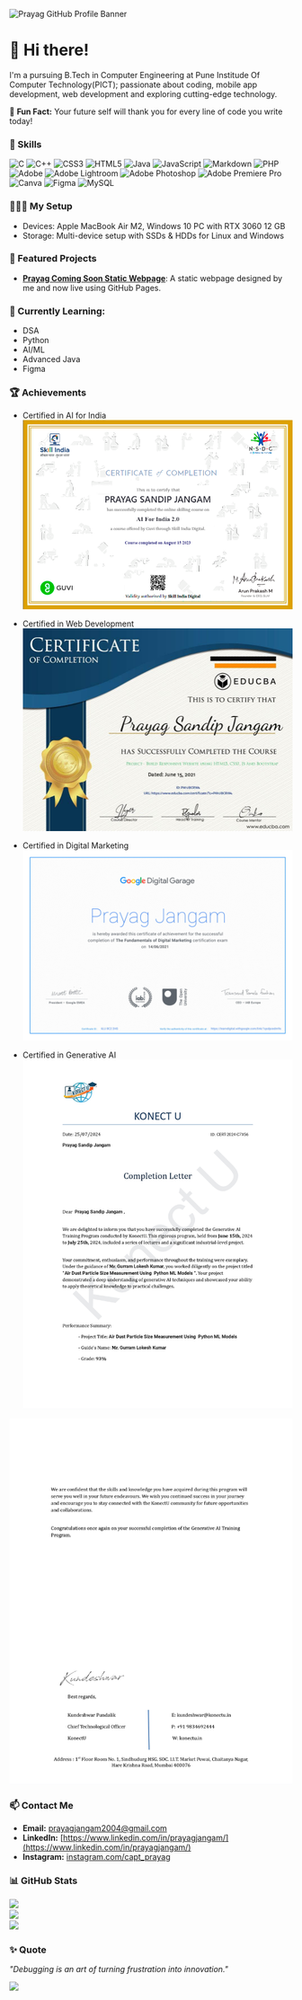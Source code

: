 ![Prayag GitHub Profile Banner](required_data/prayag_github_banner.gif)

# 👋 Hi there!
I'm a pursuing B.Tech in Computer Engineering at Pune Institude Of Computer Technology(PICT); passionate about coding, mobile app development, web development and exploring cutting-edge technology.  

🚀 **Fun Fact:** Your future self will thank you for every line of code you write today!


### 🔧 Skills 
![C](https://img.shields.io/badge/c-%2300599C.svg?style=for-the-badge&logo=c&logoColor=white) ![C++](https://img.shields.io/badge/c++-%2300599C.svg?style=for-the-badge&logo=c%2B%2B&logoColor=white) ![CSS3](https://img.shields.io/badge/css3-%231572B6.svg?style=for-the-badge&logo=css3&logoColor=white) ![HTML5](https://img.shields.io/badge/html5-%23E34F26.svg?style=for-the-badge&logo=html5&logoColor=white) ![Java](https://img.shields.io/badge/java-%23ED8B00.svg?style=for-the-badge&logo=openjdk&logoColor=white) ![JavaScript](https://img.shields.io/badge/javascript-%23323330.svg?style=for-the-badge&logo=javascript&logoColor=%23F7DF1E) ![Markdown](https://img.shields.io/badge/markdown-%23000000.svg?style=for-the-badge&logo=markdown&logoColor=white) ![PHP](https://img.shields.io/badge/php-%23777BB4.svg?style=for-the-badge&logo=php&logoColor=white) ![Adobe](https://img.shields.io/badge/adobe-%23FF0000.svg?style=for-the-badge&logo=adobe&logoColor=white) ![Adobe Lightroom](https://img.shields.io/badge/Adobe%20Lightroom-31A8FF.svg?style=for-the-badge&logo=Adobe%20Lightroom&logoColor=white) ![Adobe Photoshop](https://img.shields.io/badge/adobe%20photoshop-%2331A8FF.svg?style=for-the-badge&logo=adobe%20photoshop&logoColor=white) ![Adobe Premiere Pro](https://img.shields.io/badge/Adobe%20Premiere%20Pro-9999FF.svg?style=for-the-badge&logo=Adobe%20Premiere%20Pro&logoColor=white) ![Canva](https://img.shields.io/badge/Canva-%2300C4CC.svg?style=for-the-badge&logo=Canva&logoColor=white) ![Figma](https://img.shields.io/badge/figma-%23F24E1E.svg?style=for-the-badge&logo=figma&logoColor=white) ![MySQL](https://img.shields.io/badge/mysql-4479A1.svg?style=for-the-badge&logo=mysql&logoColor=white)

### 🧑🏻‍💻 My Setup
- Devices: Apple MacBook Air M2, Windows 10 PC with RTX 3060 12 GB<br>
- Storage: Multi-device setup with SSDs & HDDs for Linux and Windows<br>

### 📂 Featured Projects
- [**Prayag Coming Soon Static Webpage**](https://prayagjangam.github.io/prayagweb-coming-soon/): A static webpage designed by me and now live using GitHub Pages.  

### 🌱 Currently Learning:
- DSA
- Python  
- AI/ML
- Advanced Java
- Figma 

### 🏆 Achievements
- Certified in AI for India 
![Prayag Ai For India Certificate](required_data/prayag_ai_for_india_certificate.png)

- Certified in Web Development
![Prayag Web Development Certificate](required_data/prayag_web_development_certificate.png)


- Certified in Digital Marketing
![Prayag Web Development Certificate](required_data/prayag_digital_marketing_certificate.png)

- Certified in Generative AI
![Prayag Web Development Certificate](required_data/prayag_generative_ai_certificate_01.jpg)

![Prayag Web Development Certificate](required_data/prayag_generative_ai_certificate_02.jpg)




### 📫 Contact Me
- **Email:** [prayagjangam2004@gmail.com](mailto:prayagjangam2004@gmail.com)  
- **LinkedIn:** [https://www.linkedin.com/in/prayagjangam/](https://www.linkedin.com/in/prayagjangam/)  
- **Instagram:** [instagram.com/capt_prayag](https://www.instagram.com/capt_prayag/)  



### 📊 GitHub Stats
![](https://github-readme-stats.vercel.app/api?username=PrayagJangam&theme=default&hide_border=true&include_all_commits=false&count_private=false)<br/>
![](https://github-readme-streak-stats.herokuapp.com/?user=PrayagJangam&theme=default&hide_border=true)<br/>
![](https://github-readme-stats.vercel.app/api/top-langs/?username=PrayagJangam&theme=default&hide_border=true&include_all_commits=false&count_private=false&layout=compact)


### ✨ Quote
_"Debugging is an art of turning frustration into innovation."_  

[![](https://visitcount.itsvg.in/api?id=PrayagJangam&icon=0&color=0)](https://visitcount.itsvg.in)